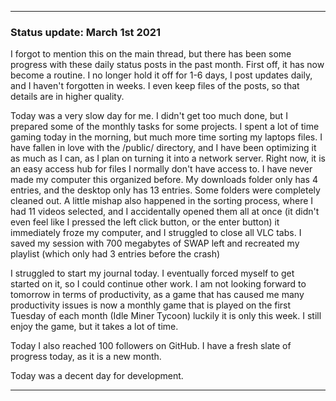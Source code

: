 ***

### Status update: March 1st 2021

I forgot to mention this on the main thread, but there has been some progress with these daily status posts in the past month. First off, it has now become a routine. I no longer hold it off for 1-6 days, I post updates daily, and I haven't forgotten in weeks. I even keep files of the posts, so that details are in higher quality.

Today was a very slow day for me. I didn't get too much done, but I prepared some of the monthly tasks for some projects. I spent a lot of time gaming today in the morning, but much more time sorting my laptops files. I have fallen in love with the /public/ directory, and I have been optimizing it as much as I can, as I plan on turning it into a network server. Right now, it is an easy access hub for files I normally don't have access to. I have never made my computer this organized before. My downloads folder only has 4 entries, and the desktop only has 13 entries. Some folders were completely cleaned out. A little mishap also happened in the sorting process, where I had 11 videos selected, and I accidentally opened them all at once (it didn't even feel like I pressed the left click button, or the enter button) it immediately froze my computer, and I struggled to close all VLC tabs. I saved my session with 700 megabytes of SWAP left and recreated my playlist (which only had 3 entries before the crash)

I struggled to start my journal today. I eventually forced myself to get started on it, so I could continue other work. I am not looking forward to tomorrow in terms of productivity, as a game that has caused me many productivity issues is now a monthly game that is played on the first Tuesday of each month (Idle Miner Tycoon) luckily it is only this week. I still enjoy the game, but it takes a lot of time.

Today I also reached 100 followers on GitHub. I have a fresh slate of progress today, as it is a new month.

Today was a decent day for development.

***
